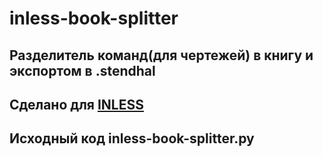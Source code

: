 # inless-book-splitter
## Разделитель команд(для чертежей) в книгу и экспортом в .stendhal
## Сделано для [INLESS](https://discord.gg/inless)
## Исходный код inless-book-splitter.py

